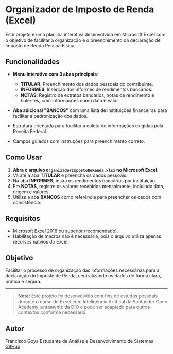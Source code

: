 # Organizador de Imposto de Renda (Excel)

Este projeto é uma planilha interativa desenvolvida em Microsoft Excel com o objetivo de facilitar a organização e o preenchimento da declaração de Imposto de Renda Pessoa Física.

## Funcionalidades

* **Menu Interativo com 3 abas principais**:

  * **TITULAR**: Preenchimento dos dados pessoais do contribuinte.
  * **INFORMES**: Inserção dos informes de rendimentos bancários.
  * **NOTAS**: Registro de extratos bancários, notas de rendimento e holerites, com informações como data e valor.
* **Aba adicional "BANCOS"** com uma lista de instituições financeiras para facilitar a padronização dos dados.
* Estrutura orientada para facilitar a coleta de informações exigidas pela Receita Federal.
* Campos guiados com instruções para preenchimento correto.

## Como Usar

1. **Abra o arquivo `OrganizadorImpostoDeRenda.xlsx` no Microsoft Excel.**
2. Vá até a aba **TITULAR** e preencha os dados pessoais.
3. Na aba **INFORMES**, insira os rendimentos bancários por instituição.
4. Em **NOTAS**, registre os valores recebidos mensalmente, incluindo data, origem e valores.
5. Utilize a aba **BANCOS** como referência para preencher os dados com consistência.

## Requisitos

* Microsoft Excel 2016 ou superior (recomendado).
* Habilitação de macros não é necessária, pois o arquivo utiliza apenas recursos nativos do Excel.

## Objetivo

Facilitar o processo de organização das informações necessárias para a declaração do Imposto de Renda, centralizando os dados de forma clara, prática e segura.

---

> **Nota:** Este projeto foi desenvolvido com fins de estudos pessoais durante o curso de Excel com Inteligência Artifical da Santander Open Academy juntamente da DIO e pode ser adaptado para outros contextos conforme necessário.

## Autor

Francisco Goya
Estudante de Análise e Desenvolvimento de Sistemas
[GitHub](https://github.com/FranciscoGoyaAMC)
